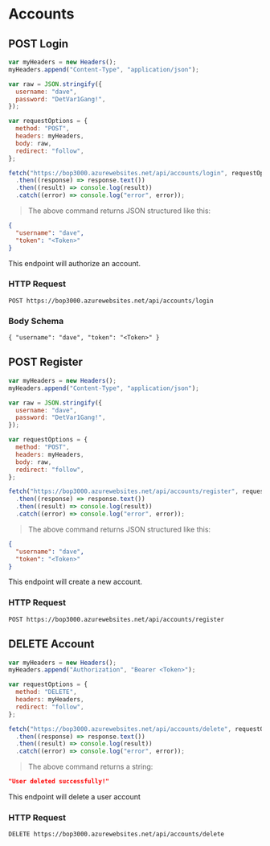 # Accounts

<!--- GET --->

<!--- POST --->

## POST Login

```javascript
var myHeaders = new Headers();
myHeaders.append("Content-Type", "application/json");

var raw = JSON.stringify({
  username: "dave",
  password: "DetVar1Gang!",
});

var requestOptions = {
  method: "POST",
  headers: myHeaders,
  body: raw,
  redirect: "follow",
};

fetch("https://bop3000.azurewebsites.net/api/accounts/login", requestOptions)
  .then((response) => response.text())
  .then((result) => console.log(result))
  .catch((error) => console.log("error", error));
```

> The above command returns JSON structured like this:

```json
{
  "username": "dave",
  "token": "<Token>"
}
```

This endpoint will authorize an account.

### HTTP Request

`POST https://bop3000.azurewebsites.net/api/accounts/login`

### Body Schema

`{ "username": "dave", "token": "<Token>" }`

## POST Register

```javascript
var myHeaders = new Headers();
myHeaders.append("Content-Type", "application/json");

var raw = JSON.stringify({
  username: "dave",
  password: "DetVar1Gang!",
});

var requestOptions = {
  method: "POST",
  headers: myHeaders,
  body: raw,
  redirect: "follow",
};

fetch("https://bop3000.azurewebsites.net/api/accounts/register", requestOptions)
  .then((response) => response.text())
  .then((result) => console.log(result))
  .catch((error) => console.log("error", error));
```

> The above command returns JSON structured like this:

```json
{
  "username": "dave",
  "token": "<Token>"
}
```

This endpoint will create a new account.

### HTTP Request

`POST https://bop3000.azurewebsites.net/api/accounts/register`

<!--- PUT --->

<!--- DELETE --->

## DELETE Account

```javascript
var myHeaders = new Headers();
myHeaders.append("Authorization", "Bearer <Token>");

var requestOptions = {
  method: "DELETE",
  headers: myHeaders,
  redirect: "follow",
};

fetch("https://bop3000.azurewebsites.net/api/accounts/delete", requestOptions)
  .then((response) => response.text())
  .then((result) => console.log(result))
  .catch((error) => console.log("error", error));
```

> The above command returns a string:

```json
"User deleted successfully!"
```

This endpoint will delete a user account

### HTTP Request

`DELETE https://bop3000.azurewebsites.net/api/accounts/delete`

